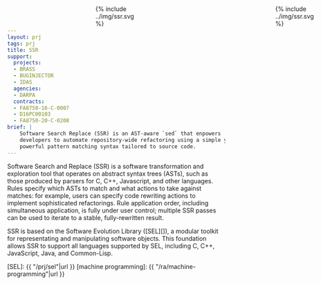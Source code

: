 ```yaml
---
layout: prj
tags: prj
title: SSR
support:
  projects:
  - BRASS
  - BUGINJECTOR
  - IDAS
  agencies:
  - DARPA
  contracts:
  - FA8750-16-C-0007
  - D16PC00103
  - FA8750-20-C-0208
brief: |
    Software Search Replace (SSR) is an AST-aware `sed` that enpowers
    developers to automate repository-wide refactoring using a simple yet
    powerful pattern matching syntax tailored to source code.
---
```


<div class="w3-hide-medium w3-hide-small" style="display:absolute;width:100px;position:fixed;top:12px;right:12px;">
  {% include ../img/ssr.svg %}
</div>
<div class="w3-hide-large" style="display:absolute;width:100px;position:fixed;top:12px;right:45%;width:10%;">
  {% include ../img/ssr.svg %}
</div>

Software Search and Replace (SSR) is a software transformation and
exploration tool that operates on abstract syntax trees (ASTs), such
as those produced by parsers for C, C++, Javascript, and other
languages. Rules specify which ASTs to match and what actions to take
against matches: for example, users can specify code rewriting actions
to implement sophisticated refactorings. Rule application order,
including simultaneous application, is fully under user control;
multiple SSR passes can be used to iterate to a stable,
fully-rewritten result.

SSR is based on the Software Evolution Library ([SEL][]), a modular
toolkit for representating and manipulating software objects. This
foundation allows SSR to support all languages supported by SEL,
including C, C++, JavaScript, Java, and Common-Lisp.

[SEL]: {{ "/prj/sel"|url }}
[machine programming]: {{ "/ra/machine-programming"|url }}
